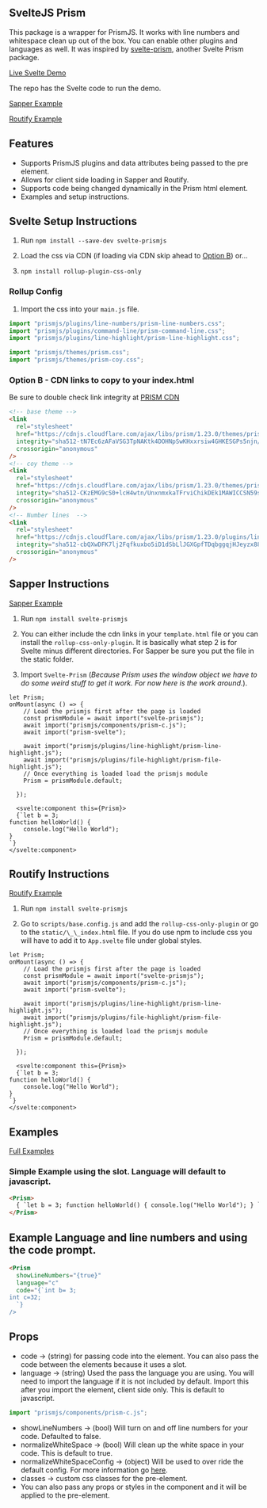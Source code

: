 ## SvelteJS Prism

This package is a wrapper for PrismJS. It works with line numbers and whitespace clean up out of the box. You can enable other plugins and languages as well. It was inspired by [svelte-prism](https://github.com/jakobrosenberg/svelte-prism), another Svelte Prism package.

[Live Svelte Demo](https://phptuts.github.io/Svelte-PrismJS/index.html)

The repo has the Svelte code to run the demo.

[Sapper Example](https://github.com/phptuts/svelte-prismjs-sapper)

[Routify Example](https://github.com/phptuts/routify-prismjs-example)

## Features

- Supports PrismJS plugins and data attributes being passed to the pre element.
- Allows for client side loading in Sapper and Routify.
- Supports code being changed dynamically in the Prism html element.
- Examples and setup instructions.

## Svelte Setup Instructions

1. Run `npm install --save-dev svelte-prismjs`

2. Load the css via CDN (if loading via CDN skip ahead to [Option B](https://github.com/Isaac-Tait/Svelte-PrismJS#option-b---cdn-links-to-copy-to-your-indexhtml)) or...

3. `npm install rollup-plugin-css-only`

### Rollup Config

1. Import the css into your `main.js` file.

```javascript
import "prismjs/plugins/line-numbers/prism-line-numbers.css";
import "prismjs/plugins/command-line/prism-command-line.css";
import "prismjs/plugins/line-highlight/prism-line-highlight.css";

import "prismjs/themes/prism.css";
import "prismjs/themes/prism-coy.css";
```

### Option B - CDN links to copy to your index.html

Be sure to double check link integrity at [PRISM CDN](https://cdnjs.com/libraries/prism)

```html
<!-- base theme -->
<link
  rel="stylesheet"
  href="https://cdnjs.cloudflare.com/ajax/libs/prism/1.23.0/themes/prism.min.css"
  integrity="sha512-tN7Ec6zAFaVSG3TpNAKtk4DOHNpSwKHxxrsiw4GHKESGPs5njn/0sMCUMl2svV4wo4BK/rCP7juYz+zx+l6oeQ=="
  crossorigin="anonymous"
/>
<!-- coy theme -->
<link
  rel="stylesheet"
  href="https://cdnjs.cloudflare.com/ajax/libs/prism/1.23.0/themes/prism-coy.min.css"
  integrity="sha512-CKzEMG9cS0+lcH4wtn/UnxnmxkaTFrviChikDEk1MAWICCSN59sDWIF0Q5oDgdG9lxVrvbENSV1FtjLiBnMx7Q=="
  crossorigin="anonymous"
/>
<!-- Number lines  -->
<link
  rel="stylesheet"
  href="https://cdnjs.cloudflare.com/ajax/libs/prism/1.23.0/plugins/line-numbers/prism-line-numbers.min.css"
  integrity="sha512-cbQXwDFK7lj2Fqfkuxbo5iD1dSbLlJGXGpfTDqbggqjHJeyzx88I3rfwjS38WJag/ihH7lzuGlGHpDBymLirZQ=="
  crossorigin="anonymous"
/>
```

## Sapper Instructions

[Sapper Example](https://github.com/phptuts/svelte-prismjs-sapper)

1. Run `npm install svelte-prismjs`

2. You can either include the cdn links in your `template.html` file or you can install the `rollup-css-only-plugin`. It is basically what step 2 is for Svelte minus different directories. For Sapper be sure you put the file in the static folder.

3. Import `Svelte-Prism` (_Because Prism uses the window object we have to do some weird stuff to get it work. For now here is the work around._).

```svelte
let Prism;
onMount(async () => {
    // Load the prismjs first after the page is loaded
    const prismModule = await import("svelte-prismjs");
    await import("prismjs/components/prism-c.js");
    await import("prism-svelte");

    await import("prismjs/plugins/line-highlight/prism-line-highlight.js");
    await import("prismjs/plugins/file-highlight/prism-file-highlight.js");
    // Once everything is loaded load the prismjs module
    Prism = prismModule.default;

  });

  <svelte:component this={Prism}>
  {`let b = 3;
function helloWorld() {
	console.log("Hello World");
}
`}
</svelte:component>

```

## Routify Instructions

[Routify Example](https://github.com/phptuts/routify-prismjs-example)

1. Run `npm install svelte-prismjs`

2. Go to `scripts/base.config.js` and add the `rollup-css-only-plugin` or go to the `static/\_\_index.html` file. If you do use npm to include css you will have to add it to `App.svelte` file under global styles.

```svelte
let Prism;
onMount(async () => {
    // Load the prismjs first after the page is loaded
    const prismModule = await import("svelte-prismjs");
    await import("prismjs/components/prism-c.js");
    await import("prism-svelte");

    await import("prismjs/plugins/line-highlight/prism-line-highlight.js");
    await import("prismjs/plugins/file-highlight/prism-file-highlight.js");
    // Once everything is loaded load the prismjs module
    Prism = prismModule.default;

  });

  <svelte:component this={Prism}>
  {`let b = 3;
function helloWorld() {
	console.log("Hello World");
}
`}
</svelte:component>

```

## Examples

[Full Examples](https://phptuts.github.io/Svelte-Prism/)

### Simple Example using the slot. Language will default to javascript.

```html
<Prism>
  { `let b = 3; function helloWorld() { console.log("Hello World"); } `}
</Prism>
```

## Example Language and line numbers and using the code prompt.

```html
<Prism
  showLineNumbers="{true}"
  language="c"
  code="{`int b= 3;
int c=32;
  `}
/>
```

## Props

- code -> (string) for passing code into the element. You can also pass the code between the elements because it uses a slot.
- language -> (string) Used the pass the language you are using. You will need to import the language if it is not included by default. Import this after you import the element, client side only. This is default to javascript.

```javascript
import "prismjs/components/prism-c.js";
```

- showLineNumbers -> (bool) Will turn on and off line numbers for your code. Defaulted to false.
- normalizeWhiteSpace -> (bool) Will clean up the white space in your code. This is default to true.
- normalizeWhiteSpaceConfig -> (object) Will be used to over ride the default config. For more information go [here](https://prismjs.com/plugins/normalize-whitespace/).
- classes -> custom css classes for the pre-element.
- You can also pass any props or styles in the component and it will be applied to the pre-element.
